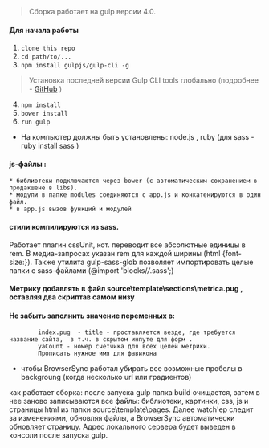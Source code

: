 
> Сборка работает на gulp версии 4.0. 

#### Для начала работы

1. ```clone this repo```
2. ```cd path/to/...```
3. ```npm install gulpjs/gulp-cli -g```  
> Установка последней версии Gulp CLI tools глобально (подробнее - [GitHub](https://github.com/gulpjs/gulp/blob/4.0/docs/getting-started.md) )

4. ```npm install```
5.  ```bower install```
6. ```run gulp``` 

* На компьютер должны быть установлены: node.js , ruby (для sass - ruby install sass )

#### js-файлы :
	* библиотеки подключаются через bower (с автоматическим сохранением в продакшене в libs).
	* модули в папке modules соединяются с app.js и конкатенируются в один файл.
	* в app.js вызов функций и модулей

#### стили компилируются из sass.
Работает плагин cssUnit, кот. переводит все абсолютные единицы в rem.
В медиа-запросах указан rem для каждой ширины (html {font-size:}).
Также утилита gulp-sass-glob позволяет импортировать целые папки с sass-файлами (@import 'blocks/*/*.sass';)

#### Метрику добавлять в файл source\template\sections\metrica.pug , оставляя два скриптав самом низу

#### Не забыть заполнить значение переменных в:
            index.pug  - title - проставляется везде, где требуется название сайта,  в т.ч. в скрытом инпуте для форм .
            yaCount - номер счетчика для всех целей метрики.
            Прописать нужное имя для фавикона

* чтобы BrowserSync работал убирать все возможные пробелы в backgroung (когда несколько url или градиентов)

как работает сборка: после запуска gulp папка build очищается, затем в нее заново записываются все файлы: библиотеки,
 картинки, css, js и страницы html из папки source\template\pages. Далее watch'ер следит за изменениями, обновляя
 файлы, а BrowserSync автоматически обновляет страницу. Адрес локального сервера будет выведен в консоли после
 запуска gulp.

